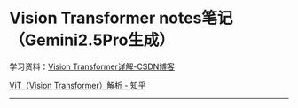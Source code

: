 #  Vision Transformer notes笔记（Gemini2.5Pro生成）

学习资料：[Vision Transformer详解-CSDN博客](https://blog.csdn.net/qq_37541097/article/details/118242600)

[ViT（Vision Transformer）解析 - 知乎](https://zhuanlan.zhihu.com/p/445122996)

------

